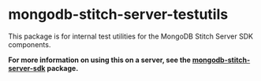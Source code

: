 # mongodb-stitch-server-testutils

This package is for internal test utilities for the MongoDB Stitch Server SDK components.

**For more information on using this on a server, see the [mongodb-stitch-server-sdk](https://www.npmjs.com/package/mongodb-stitch-server-sdk) package.**